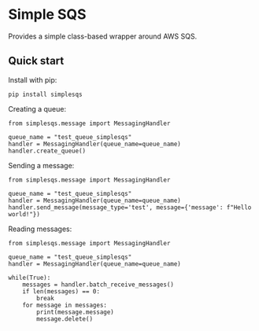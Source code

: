 # Simple SQS

Provides a simple class-based wrapper around AWS SQS.

## Quick start

Install with pip:

    pip install simplesqs

Creating a queue:

    from simplesqs.message import MessagingHandler

    queue_name = "test_queue_simplesqs"
    handler = MessagingHandler(queue_name=queue_name)
    handler.create_queue()

Sending a message:

    from simplesqs.message import MessagingHandler

    queue_name = "test_queue_simplesqs"
    handler = MessagingHandler(queue_name=queue_name)
    handler.send_message(message_type='test', message={'message': f"Hello world!"})

Reading messages:

    from simplesqs.message import MessagingHandler

    queue_name = "test_queue_simplesqs"
    handler = MessagingHandler(queue_name=queue_name)

    while(True):
        messages = handler.batch_receive_messages()
        if len(messages) == 0:
            break
        for message in messages:
            print(message.message)
            message.delete()
